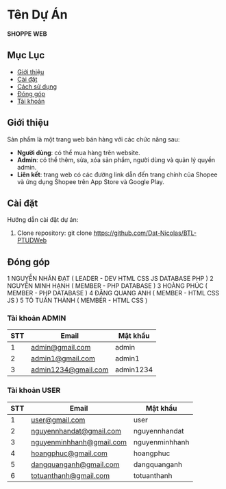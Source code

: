 # Tên Dự Án
**SHOPPE WEB**

## Mục Lục
- [Giới thiệu](#giới-thiệu)
- [Cài đặt](#cài-đặt)
- [Cách sử dụng](#cách-sử-dụng)
- [Đóng góp](#đóng-góp)
- [Tài khoản](#tài-khoản)

## Giới thiệu
Sản phẩm là một trang web bán hàng với các chức năng sau:
- **Người dùng**: có thể mua hàng trên website.
- **Admin**: có thể thêm, sửa, xóa sản phẩm, người dùng và quản lý quyền admin.
- **Liên kết**: trang web có các đường link dẫn đến trang chính của Shopee và ứng dụng Shopee trên App Store và Google Play.

## Cài đặt
Hướng dẫn cài đặt dự án:

1. Clone repository:  git clone https://github.com/Dat-Nicolas/BTL-PTUDWeb



## Đóng góp

1 NGUYỄN NHÂN ĐẠT  ( LEADER - DEV HTML CSS JS DATABASE PHP )
2 NGUYỄN MINH HẠNH ( MEMBER - PHP DATABASE )
3 HOÀNG PHÚC       ( MEMBER - PHP DATABASE )
4 ĐẶNG QUANG ANH   ( MEMBER - HTML CSS JS  )
5 TÔ TUẤN THÀNH    ( MEMBER - HTML CSS     )

### **Tài khoản ADMIN**
| STT  | Email                     | Mật khẩu   |
|------|---------------------------|------------|
| 1    | admin@gmail.com           | admin      |
| 2    | admin1@gmail.com          | admin1     |
| 3    | admin1234@gmail.com       | admin1234  |

### **Tài khoản USER**
| STT  | Email                          | Mật khẩu           |
|------|--------------------------------|--------------------|
| 1    | user@gmail.com                 | user               |
| 2    | nguyennhandat@gmail.com        | nguyennhandat      |
| 3    | nguyenminhhanh@gmail.com       | nguyenminhhanh     |
| 4    | hoangphuc@gmail.com            | hoangphuc          |
| 5    | dangquanganh@gmail.com         | dangquanganh       |
| 6    | totuanthanh@gmail.com          | totuanthanh        |